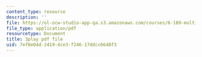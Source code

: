 ```yaml
---
content_type: resource
description: ''
file: https://ol-ocw-studio-app-qa.s3.amazonaws.com/courses/6-189-multicore-programming-primer-january-iap-2007/7ef8e04d24194ce3f24617ddcc6640f3_ZD2sKqPxPIk.pdf
file_type: application/pdf
resourcetype: Document
title: 3play pdf file
uid: 7ef8e04d-2419-4ce3-f246-17ddcc6640f3
---
```

